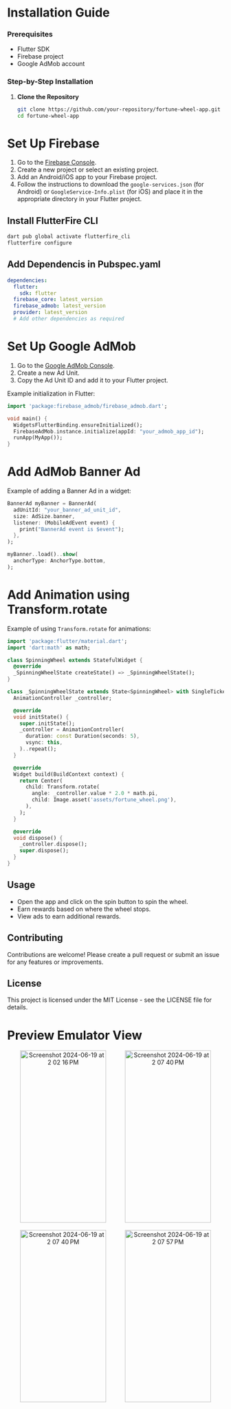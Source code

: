 # Installation Guide

### Prerequisites

- Flutter SDK
- Firebase project
- Google AdMob account

### Step-by-Step Installation

1. **Clone the Repository**
   ```bash
   git clone https://github.com/your-repository/fortune-wheel-app.git
   cd fortune-wheel-app
   
# Set Up Firebase

1. Go to the [Firebase Console](https://console.firebase.google.com/).
2. Create a new project or select an existing project.
3. Add an Android/iOS app to your Firebase project.
4. Follow the instructions to download the `google-services.json` (for Android) or `GoogleService-Info.plist` (for iOS) and place it in the appropriate directory in your Flutter project.

## Install FlutterFire CLI

```bash
dart pub global activate flutterfire_cli
flutterfire configure
```
## Add Dependencis in Pubspec.yaml
```yaml
dependencies:
  flutter:
    sdk: flutter
  firebase_core: latest_version
  firebase_admob: latest_version
  provider: latest_version
  # Add other dependencies as required
```
# Set Up Google AdMob

1. Go to the [Google AdMob Console](https://apps.admob.com/).
2. Create a new Ad Unit.
3. Copy the Ad Unit ID and add it to your Flutter project.

Example initialization in Flutter:

```dart
import 'package:firebase_admob/firebase_admob.dart';

void main() {
  WidgetsFlutterBinding.ensureInitialized();
  FirebaseAdMob.instance.initialize(appId: "your_admob_app_id");
  runApp(MyApp());
}
```
# Add AdMob Banner Ad

Example of adding a Banner Ad in a widget:

```dart
BannerAd myBanner = BannerAd(
  adUnitId: "your_banner_ad_unit_id",
  size: AdSize.banner,
  listener: (MobileAdEvent event) {
    print("BannerAd event is $event");
  },
);

myBanner..load()..show(
  anchorType: AnchorType.bottom,
);
```
# Add Animation using Transform.rotate

Example of using `Transform.rotate` for animations:

```dart
import 'package:flutter/material.dart';
import 'dart:math' as math;

class SpinningWheel extends StatefulWidget {
  @override
  _SpinningWheelState createState() => _SpinningWheelState();
}

class _SpinningWheelState extends State<SpinningWheel> with SingleTickerProviderStateMixin {
  AnimationController _controller;

  @override
  void initState() {
    super.initState();
    _controller = AnimationController(
      duration: const Duration(seconds: 5),
      vsync: this,
    )..repeat();
  }

  @override
  Widget build(BuildContext context) {
    return Center(
      child: Transform.rotate(
        angle: _controller.value * 2.0 * math.pi,
        child: Image.asset('assets/fortune_wheel.png'),
      ),
    );
  }

  @override
  void dispose() {
    _controller.dispose();
    super.dispose();
  }
}
```
## Usage

- Open the app and click on the spin button to spin the wheel.
- Earn rewards based on where the wheel stops.
- View ads to earn additional rewards.

## Contributing

Contributions are welcome! Please create a pull request or submit an issue for any features or improvements.

## License

This project is licensed under the MIT License - see the LICENSE file for details.

# Preview Emulator View

<p align="center">
  <img width="200" height="400" alt="Screenshot 2024-06-19 at 2 02 16 PM" src="https://github.com/srijanC2306/Google-Ads--Animation-in-Flutter-Firebase/assets/51461624/70498957-0eab-4d22-b114-dd51a4714725" style="margin-right: 20px;">
  <img width="200" height="400" alt="Screenshot 2024-06-19 at 2 07 40 PM" src="https://github.com/srijanC2306/Google-Ads--Animation-in-Flutter-Firebase/assets/51461624/22878403-e4b4-4267-bd4e-638fd7988c60" style="margin-left: 20px;">
</p>
<p align="center">
  <img width="200" height="400" alt="Screenshot 2024-06-19 at 2 07 40 PM" src="https://github.com/srijanC2306/Google-Ads--Animation-in-Flutter-Firebase/assets/51461624/83c63f92-4118-4898-b43d-f8ee73b596f4" style="margin-right: 20px;">
  <img width="200" height="400" alt="Screenshot 2024-06-19 at 2 07 57 PM" src="https://github.com/srijanC2306/Google-Ads--Animation-in-Flutter-Firebase/assets/51461624/3d7cc28c-f7c3-4a67-b844-8d36fddd0f6f" style="margin-left: 20px;">
</p>















